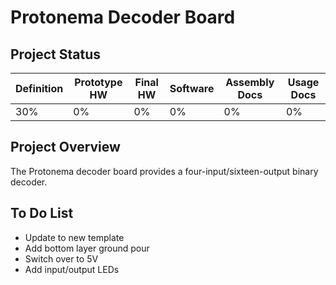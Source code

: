 # Protonema Decoder Board

## Project Status

Definition | Prototype HW | Final HW | Software | Assembly Docs | Usage Docs |
|-|-|-|-|-|-|
30% | 0% | 0% | 0% | 0% | 0% |

## Project Overview
The Protonema decoder board provides a four-input/sixteen-output binary decoder.

## To Do List

- Update to new template
- Add bottom layer ground pour
- Switch over to 5V
- Add input/output LEDs